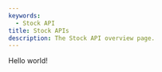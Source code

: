 ```yaml
---
keywords:
  - Stock API
title: Stock APIs
description: The Stock API overview page.
---
```


Hello world!